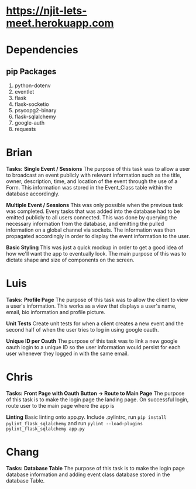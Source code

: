 # https://njit-lets-meet.herokuapp.com

# Dependencies
## pip Packages
1. python-dotenv
2. eventlet
3. flask
4. flask-socketio
5. psycopg2-binary
6. flask-sqlalchemy
7. google-auth
8. requests

# Brian
**Tasks:**
**Single Event / Sessions**
The purpose of this task was to allow a user to broadcast an event publicly with relevant information such as the title, owner, description, time, and location of the event through the use of a Form.  This information was stored in the Event_Class table within the database accordingly.

**Multiple Event / Sessions**
This was only possible when the previous task was completed.  Every tasks that was added into the database had to be emitted publicly to all users connected.  This was done by querying the necessary information from the database, and emitting the pulled information on a global channel via sockets.  The information was then propagated accordingly in order to display the event information to the user.

**Basic Styling**
This was just a quick mockup in order to get a good idea of how we'll want the app to eventually look.  The main purpose of this was to dictate shape and size of components on the screen.

# Luis
**Tasks:**
**Profile Page**
The purpose of this task was to allow the client to view a user's information. This works as a view that displays a user's name, email, bio information and profile picture.

**Unit Tests**
Create unit tests for when a client creates a new event and the second half of when the user tries to log in using google oauth.

**Unique ID per Oauth**
The purpose of this task was to link a new google oauth login to a unique ID so the user information would persist for each user whenever they logged in with the same email.

# Chris
**Tasks:**
**Front Page with Oauth Button -> Route to Main Page**
The purpose of this task is to make the login page the landing page. On successful login, route user to the main page where the app is

**Linting**
Basic linting onto app.py. Include .pylintrc, run `pip install pylint_flask_sqlalchemy` and run `pylint --load-plugins pylint_flask_sqlalchemy app.py`

# Chang
**Tasks:**
**Database Table**
The purpose of this task is to make the login page database information and adding event class database stored in the database Table.
